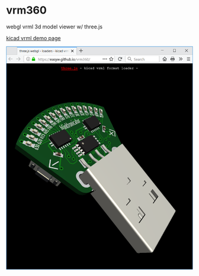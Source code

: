 # vrm360
webgl vrml 3d model viewer w/ three.js

[kicad vrml demo page](https://easyw.github.io/vrm360/)

![screenshot](assets/kicad-viewer-example.png)